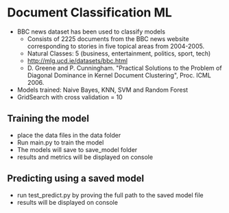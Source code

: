 # Document Classification ML
- BBC news dataset has been used to classify models
  - Consists of 2225 documents from the BBC news website corresponding to stories in five topical areas from 2004-2005.
  - Natural Classes: 5 (business, entertainment, politics, sport, tech)
  - http://mlg.ucd.ie/datasets/bbc.html
  - D. Greene and P. Cunningham. "Practical Solutions to the Problem of Diagonal Dominance in Kernel Document Clustering", Proc. ICML 2006.
- Models trained:  Naive Bayes, KNN, SVM and Random Forest 
- GridSearch with cross validation = 10

## Training the model 
- place the data files in the data folder
- Run main.py to train the model 
- The models will save to save_model folder
- results and metrics will be displayed on console 

## Predicting using a saved model
- run test_predict.py by proving the full path to the saved model file 
- results will be displayed on console 
